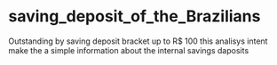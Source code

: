 # saving_deposit_of_the_Brazilians
 Outstanding by saving deposit bracket up to R$ 100
 this analisys intent make the a simple information about the internal savings daposits
